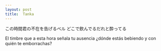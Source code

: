 ```yaml
---
layout: post
title:  Tanka
---
```


この時間君の不在を告げるベル
どこで飲んでるだれと酔ってる

El timbre que a esta hora señala tu ausencia
¿dónde estás bebiendo y con quién te emborrachas?
